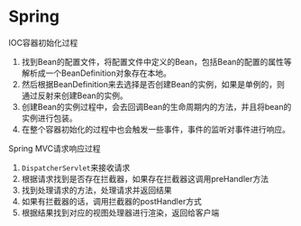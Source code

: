 # Spring

IOC容器初始化过程
1. 找到Bean的配置文件，将配置文件中定义的Bean，包括Bean的配置的属性等解析成一个BeanDefinition对象存在本地。
2. 然后根据BeanDefinition来去选择是否创建Bean的实例，如果是单例的，则通过反射来创建Bean的实例。
3. 创建Bean的实例过程中，会去回调Bean的生命周期内的方法，并且将bean的实例进行包装。
4. 在整个容器初始化的过程中也会触发一些事件，事件的监听对事件进行响应。


Spring MVC请求响应过程
1. `DispatcherServlet`来接收请求
2. 根据请求找到是否存在拦截器，如果存在拦截器这调用preHandler方法
3. 找到处理请求的方法，处理请求并返回结果
4. 如果有拦截器的话，调用拦截器的postHandler方式
5. 根据结果找到对应的视图处理器进行渲染，返回给客户端
